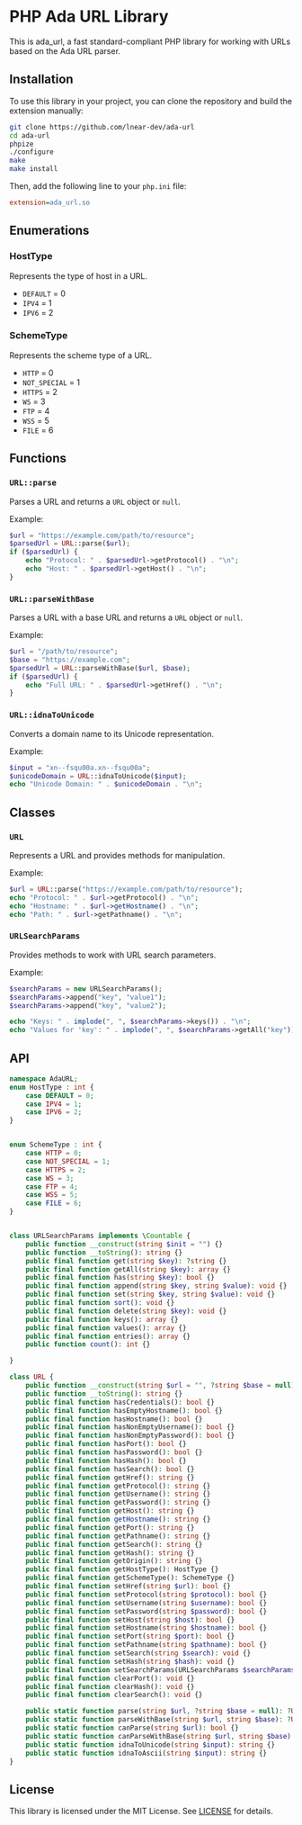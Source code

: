 # PHP Ada URL Library

This is ada_url, a fast standard-compliant PHP library for working with URLs based on the Ada URL parser.

## Installation

To use this library in your project, you can clone the repository and build the extension manually:

```bash
git clone https://github.com/lnear-dev/ada-url
cd ada-url
phpize
./configure
make
make install
```

Then, add the following line to your `php.ini` file:

```ini
extension=ada_url.so
```

## Enumerations

### HostType

Represents the type of host in a URL.

- `DEFAULT` = 0
- `IPV4` = 1
- `IPV6` = 2

### SchemeType

Represents the scheme type of a URL.

- `HTTP` = 0
- `NOT_SPECIAL` = 1
- `HTTPS` = 2
- `WS` = 3
- `FTP` = 4
- `WSS` = 5
- `FILE` = 6

## Functions

### `URL::parse`

Parses a URL and returns a `URL` object or `null`.

Example:

```php
$url = "https://example.com/path/to/resource";
$parsedUrl = URL::parse($url);
if ($parsedUrl) {
    echo "Protocol: " . $parsedUrl->getProtocol() . "\n";
    echo "Host: " . $parsedUrl->getHost() . "\n";
}
```

### `URL::parseWithBase`

Parses a URL with a base URL and returns a `URL` object or `null`.

Example:

```php
$url = "/path/to/resource";
$base = "https://example.com";
$parsedUrl = URL::parseWithBase($url, $base);
if ($parsedUrl) {
    echo "Full URL: " . $parsedUrl->getHref() . "\n";
}
```

### `URL::idnaToUnicode`

Converts a domain name to its Unicode representation.

Example:

```php
$input = "xn--fsqu00a.xn--fsqu00a";
$unicodeDomain = URL::idnaToUnicode($input);
echo "Unicode Domain: " . $unicodeDomain . "\n";
```

## Classes

### `URL`

Represents a URL and provides methods for manipulation.

Example:

```php
$url = URL::parse("https://example.com/path/to/resource");
echo "Protocol: " . $url->getProtocol() . "\n";
echo "Hostname: " . $url->getHostname() . "\n";
echo "Path: " . $url->getPathname() . "\n";
```

### `URLSearchParams`

Provides methods to work with URL search parameters.

Example:

```php
$searchParams = new URLSearchParams();
$searchParams->append("key", "value1");
$searchParams->append("key", "value2");

echo "Keys: " . implode(", ", $searchParams->keys()) . "\n";
echo "Values for 'key': " . implode(", ", $searchParams->getAll("key")) . "\n";
```

## API

```php
namespace AdaURL;
enum HostType : int {
    case DEFAULT = 0;
    case IPV4 = 1;
    case IPV6 = 2;
}


enum SchemeType : int {
    case HTTP = 0;
    case NOT_SPECIAL = 1;
    case HTTPS = 2;
    case WS = 3;
    case FTP = 4;
    case WSS = 5;
    case FILE = 6;
}


class URLSearchParams implements \Countable {
    public function __construct(string $init = "") {}
    public function __toString(): string {}
    public final function get(string $key): ?string {}
    public final function getAll(string $key): array {}
    public final function has(string $key): bool {}
    public final function append(string $key, string $value): void {}
    public final function set(string $key, string $value): void {}
    public final function sort(): void {}
    public final function delete(string $key): void {}
    public final function keys(): array {}
    public final function values(): array {}
    public final function entries(): array {}
    public function count(): int {}

}

class URL {
    public function __construct(string $url = "", ?string $base = null) {}
    public function __toString(): string {}
    public final function hasCredentials(): bool {}
    public final function hasEmptyHostname(): bool {}
    public final function hasHostname(): bool {}
    public final function hasNonEmptyUsername(): bool {}
    public final function hasNonEmptyPassword(): bool {}
    public final function hasPort(): bool {}
    public final function hasPassword(): bool {}
    public final function hasHash(): bool {}
    public final function hasSearch(): bool {}
    public final function getHref(): string {}
    public final function getProtocol(): string {}
    public final function getUsername(): string {}
    public final function getPassword(): string {}
    public final function getHost(): string {}
    public final function getHostname(): string {}
    public final function getPort(): string {}
    public final function getPathname(): string {}
    public final function getSearch(): string {}
    public final function getHash(): string {}
    public final function getOrigin(): string {}
    public final function getHostType(): HostType {}
    public final function getSchemeType(): SchemeType {}
    public final function setHref(string $url): bool {}
    public final function setProtocol(string $protocol): bool {}
    public final function setUsername(string $username): bool {}
    public final function setPassword(string $password): bool {}
    public final function setHost(string $host): bool {}
    public final function setHostname(string $hostname): bool {}
    public final function setPort(string $port): bool {}
    public final function setPathname(string $pathname): bool {}
    public final function setSearch(string $search): void {}
    public final function setHash(string $hash): void {}
    public final function setSearchParams(URLSearchParams $searchParams): void {}
    public final function clearPort(): void {}
    public final function clearHash(): void {}
    public final function clearSearch(): void {}

    public static function parse(string $url, ?string $base = null): ?URL {}
    public static function parseWithBase(string $url, string $base): ?URL {}
    public static function canParse(string $url): bool {}
    public static function canParseWithBase(string $url, string $base): bool {}
    public static function idnaToUnicode(string $input): string {}
    public static function idnaToAscii(string $input): string {}
}

```

## License

This library is licensed under the MIT License. See [LICENSE](LICENSE) for details.
